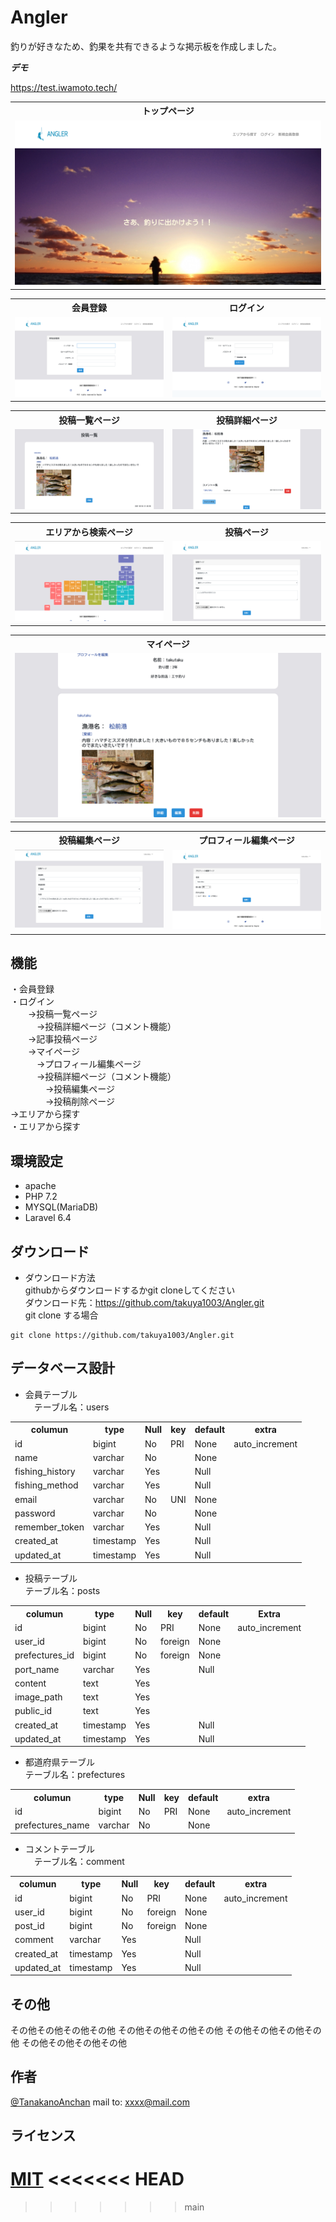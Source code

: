 # Angler
 
釣りが好きなため、釣果を共有できるような掲示板を作成しました。
 
***デモ***
 
https://test.iwamoto.tech/

<table>
 <tr>
  <th>トップページ</th>
 </tr> 
 <tr>
  <td><img src="/readme_img/top.png" widht="" height=""></td>
 </tr>
</table>

<table>
 <tr>
  <th>会員登録</th>
  <th>ログイン</th>
 </tr> 
 <tr>
  <td><img src="/readme_img/sighup.png" widht="" height=""></td>
  <td><img src="/readme_img/login.png" widht="" height=""></td>
 </tr>
</table>

<table>
 <tr>
  <th>投稿一覧ページ</th>
  <th>投稿詳細ページ</th>
 </tr> 
 <tr>
  <td><img src="/readme_img/timeline.png" widht="" height=""></td>
  <td><img src="/readme_img/post_detail.png" widht="" height=""></td>
 </tr>
</table>

<table>
 <tr>
  <th>エリアから検索ページ</th>
  <th>投稿ページ</th>
 </tr> 
 <tr>
  <td><img src="/readme_img/area.png" widht="" height=""></td>
  <td><img src="/readme_img/post.png" widht="" height=""></td>
 </tr>
</table>

<table>
 <tr>
  <th>マイページ</th>
 </tr> 
 <tr>
  <td><img src="/readme_img/mypage.png" widht="" height=""></td>
 </tr>
</table>

<table>
 <tr>
  <th>投稿編集ページ</th>
  <th>プロフィール編集ページ</th>
 </tr> 
 <tr>
  <td><img src="/readme_img/post_edit.png" widht="" height=""></td>
  <td><img src="/readme_img/user_edit.png" widht="" height=""></td>
 </tr>
</table>







## 機能

・会員登録<br>
・ログイン<br>
　　->投稿一覧ページ<br>
  　　　->投稿詳細ページ（コメント機能）<br>
　　->記事投稿ページ<br>
　　->マイページ<br>
  　　　->プロフィール編集ページ<br>
  　　　->投稿詳細ページ（コメント機能）<br>
　　　　->投稿編集ページ<br>
　　　　->投稿削除ページ<br>
    ->エリアから探す<br>
・エリアから探す<br>
  
 
## 環境設定
 
- apache
- PHP 7.2
- MYSQL(MariaDB)
- Laravel 6.4
 
 
## ダウンロード

- ダウンロード方法<br>
githubからダウンロードするかgit cloneしてください<br>
ダウンロード先：https://github.com/takuya1003/Angler.git<br>
git clone する場合<br>
```
git clone https://github.com/takuya1003/Angler.git
```
 
## データベース設計
- 会員テーブル<br>
　テーブル名：users
<table>
 <tr>
  <th>columun</th>
  <th>type</th>
  <th>Null</th>
  <th>key</th>
  <th>default</th>
  <th>extra</th>
 </tr> 
 <tr>
  <td>id</td>
  <td>bigint</td>
  <td>No</td>
  <td>PRI</td>
  <td>None</td>
  <td>auto_increment</td>
 </tr>
 <tr>
  <td>name</td>
  <td>varchar</td>
  <td>No</td>
  <td></td>
  <td>None</td>
  <td></td>
 </tr>
 <tr>
  <td>fishing_history</td>
  <td>varchar</td>
  <td>Yes</td>
  <td></td>
  <td>Null</td>
  <td></td>
 </tr> 
 <tr>
  <td>fishing_method</td>
  <td>varchar</td>
  <td>Yes</td>
  <td></td>
  <td>Null</td>
  <td></td>
 </tr> 
 <tr>
  <td>email</td>
  <td>varchar</td>
  <td>No</td>
  <td>UNI</td>
  <td>None</td>
  <td></td>
 </tr> 
 <tr>
  <td>password</td>
  <td>varchar</td>
  <td>No</td>
  <td></td>
  <td>None</td>
  <td></td>
 </tr> 
 <tr>
  <td>remember_token</td>
  <td>varchar</td>
  <td>Yes</td>
  <td></td>
  <td>Null</td>
  <td></td>
 </tr> 
  <tr>
  <td>created_at</td>
  <td>timestamp</td>
  <td>Yes</td>
  <td></td>
  <td>Null</td>
  <td></td> 
 </tr> 
 <tr>
  <td>updated_at</td>
  <td>timestamp</td>
  <td>Yes</td>
  <td></td>
  <td>Null</td>
  <td></td>
 </tr> 
</table>

- 投稿テーブル<br>
 テーブル名：posts
<table>
 <tr>
  <th>columun</th>
  <th>type</th>
  <th>Null</th>
  <th>key</th>
  <th>default</th>
  <th>Extra</th>
 </tr> 
 <tr>
  <td>id</td>
  <td>bigint</td>
  <td>No</td>
  <td>PRI</td>
  <td>None</td>
  <td>auto_increment</td>
 </tr>
 <tr>
  <td>user_id</td>
  <td>bigint</td>
  <td>No</td>
  <td>foreign</td>
  <td>None</td>
  <td></td>
 </tr>
 <tr>
  <td>prefectures_id</td>
  <td>bigint</td>
  <td>No</td>
  <td>foreign</td>
  <td>None</td>
  <td></td>
 </tr> 
 <tr>
  <td>port_name</td>
  <td>varchar</td>
  <td>Yes</td>
  <td></td>
  <td>Null</td>
  <td></td>
 </tr> 
 <tr>
  <td>content</td>
  <td>text</td>
  <td>Yes</td>
  <td></td>
  <td></td>
  <td></td>
 </tr> 
 <tr>
  <td>image_path</td>
  <td>text</td>
  <td>Yes</td>
  <td></td>
  <td></td>
  <td></td>
 </tr> 
 <tr>
  <td>public_id</td>
  <td>text</td>
  <td>Yes</td>
  <td></td>
  <td></td>
  <td></td>
 </tr> 
  <tr>
  <td>created_at</td>
  <td>timestamp</td>
  <td>Yes</td>
  <td></td>
  <td>Null</td>
  <td></td> 
 </tr> 
 <tr>
  <td>updated_at</td>
  <td>timestamp</td>
  <td>Yes</td>
  <td></td>
  <td>Null</td>
  <td></td>
 </tr> 
</table>

- 都道府県テーブル<br>
  テーブル名：prefectures
<table>
 <tr>
  <th>columun</th>
  <th>type</th>
  <th>Null</th>
  <th>key</th>
  <th>default</th>
  <th>extra</th>
 </tr> 
 <tr>
  <td>id</td>
  <td>bigint</td>
  <td>No</td>
  <td>PRI</td>
  <td>None</td>
  <td>auto_increment</td>
 </tr>
 <tr>
  <td>prefectures_name</td>
  <td>varchar</td>
  <td>No</td>
  <td></td>
  <td>None</td>
  <td></td>
 </tr>
</table>

- コメントテーブル<br>
　テーブル名：comment
 <table>
 <tr>
  <th>columun</th>
  <th>type</th>
  <th>Null</th>
  <th>key</th>
  <th>default</th>
  <th>extra</th>
 </tr> 
 <tr>
  <td>id</td>
  <td>bigint</td>
  <td>No</td>
  <td>PRI</td>
  <td>None</td>
  <td>auto_increment</td>
 </tr>
 <tr>
  <td>user_id</td>
  <td>bigint</td>
  <td>No</td>
  <td>foreign</td>
  <td>None</td>
  <td></td>
 </tr>
 <tr>
  <td>post_id</td>
  <td>bigint</td>
  <td>No</td>
  <td>foreign</td>
  <td>None</td>
  <td></td>
 </tr> 
 <tr>
  <td>comment</td>
  <td>varchar</td>
  <td>Yes</td>
  <td></td>
  <td>Null</td>
  <td></td>
 </tr> 
  <tr>
  <td>created_at</td>
  <td>timestamp</td>
  <td>Yes</td>
  <td></td>
  <td>Null</td>
  <td></td> 
 </tr> 
 <tr>
  <td>updated_at</td>
  <td>timestamp</td>
  <td>Yes</td>
  <td></td>
  <td>Null</td>
  <td></td>
 </tr> 
</table>

 
## その他
 
その他その他その他その他
その他その他その他その他
その他その他その他その他
その他その他その他その他
 
## 作者
 
[@TanakanoAnchan](https://twitter.com/TanakanoAnchan)
mail to: xxxx@mail.com
 
## ライセンス
 
[MIT](http://TomoakiTANAKA.mit-license.org)</blockquote>
<<<<<<< HEAD
=======

>>>>>>> main

